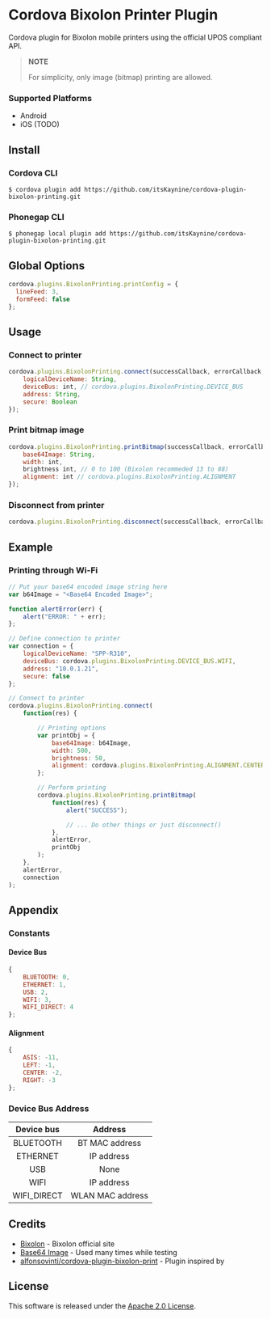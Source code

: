 Cordova Bixolon Printer Plugin
===============================

Cordova plugin for Bixolon mobile printers using the official UPOS compliant API.

> **NOTE**
> 
> For simplicity, only image (bitmap) printing are allowed.


### Supported Platforms

- Android
- iOS (TODO)

## Install

### Cordova CLI

```
$ cordova plugin add https://github.com/itsKaynine/cordova-plugin-bixolon-printing.git
```

### Phonegap CLI

```
$ phonegap local plugin add https://github.com/itsKaynine/cordova-plugin-bixolon-printing.git
```

## Global Options

```javascript
cordova.plugins.BixolonPrinting.printConfig = {
  lineFeed: 3,
  formFeed: false
};
```

## Usage

### Connect to printer

```javascript
cordova.plugins.BixolonPrinting.connect(successCallback, errorCallback, {
    logicalDeviceName: String,
    deviceBus: int, // cordova.plugins.BixolonPrinting.DEVICE_BUS
    address: String,
    secure: Boolean
});
```

### Print bitmap image

```javascript
cordova.plugins.BixolonPrinting.printBitmap(successCallback, errorCallback, {
    base64Image: String,
    width: int,
    brightness int, // 0 to 100 (Bixolon recommeded 13 to 88)
    alignment: int // cordova.plugins.BixolonPrinting.ALIGNMENT
});
```

### Disconnect from printer

```javascript
cordova.plugins.BixolonPrinting.disconnect(successCallback, errorCallback);
```

## Example

### Printing through Wi-Fi

```javascript
// Put your base64 encoded image string here
var b64Image = "<Base64 Encoded Image>";

function alertError(err) {
    alert("ERROR: " + err);
};

// Define connection to printer
var connection = {
    logicalDeviceName: "SPP-R310",
    deviceBus: cordova.plugins.BixolonPrinting.DEVICE_BUS.WIFI,
    address: "10.0.1.21",
    secure: false
};

// Connect to printer
cordova.plugins.BixolonPrinting.connect(
    function(res) {

        // Printing options
        var printObj = {
            base64Image: b64Image,
            width: 500,
            brightness: 50,
            alignment: cordova.plugins.BixolonPrinting.ALIGNMENT.CENTER,
        };

        // Perform printing
        cordova.plugins.BixolonPrinting.printBitmap(
            function(res) { 
                alert("SUCCESS"); 

                // ... Do other things or just disconnect()
            }, 
            alertError, 
            printObj
        );
    },
    alertError,
    connection
);
```

## Appendix

### Constants

#### Device Bus

```javascript
{
    BLUETOOTH: 0,
    ETHERNET: 1,
    USB: 2,
    WIFI: 3,
    WIFI_DIRECT: 4
};
```

#### Alignment

```javascript
{
    ASIS: -11,
    LEFT: -1,
    CENTER: -2,
    RIGHT: -3
};
```

### Device Bus Address

| Device bus    | Address           |
|:-------------:|:-----------------:|
| BLUETOOTH     | BT MAC address    |
| ETHERNET      | IP address        |
| USB           | None              |
| WIFI          | IP address        |
| WIFI_DIRECT   | WLAN MAC address  |

## Credits
- [Bixolon][bixolon] - Bixolon official site
- [Base64 Image][base64-image-de] - Used many times while testing
- [alfonsovinti/cordova-plugin-bixolon-print][bixolon-print] - Plugin inspired by

## License

This software is released under the [Apache 2.0 License][apache2_license].

[bixolon]: http://www.bixolon.com
[base64-image-de]: https://www.base64-image.de
[bixolon-print]: https://github.com/alfonsovinti/cordova-plugin-bixolon-print
[apache2_license]: http://opensource.org/licenses/Apache-2.0
